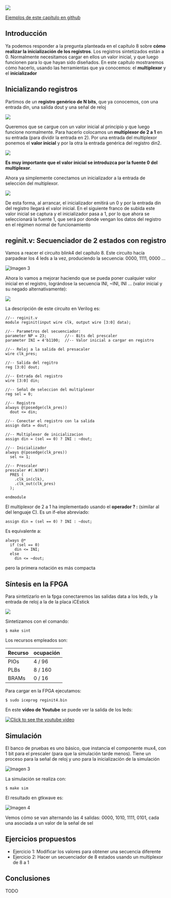 ![](https://github.com/Obijuan/open-fpga-verilog-tutorial/raw/master/tutorial/T13-reg-init/images/reginit-1.png)

[Ejemplos de este capítulo en github](https://github.com/Obijuan/open-fpga-verilog-tutorial/tree/master/tutorial/T13-reg-init)

## Introducción
Ya podemos responder a la pregunta planteada en el capítulo 8 sobre **cómo realizar la inicialización de los registros**. Los registros sintetizados están a 0. Normalmente necesitamos cargar en ellos un valor inicial, y que luego funcionen para lo que hayan sido diseñados. En este capítulo mostraremos cómo hacerlo, usando las herramientas que ya conocemos: el **multiplexor** y el **inicializador**

## Inicializando registros

Partimos de un **registro genérico de N bits**, que ya conocemos, con una entrada din, una salida dout y una señal de reloj

![](https://github.com/Obijuan/open-fpga-verilog-tutorial/raw/master/tutorial/T13-reg-init/images/reginit-2.png)

Queremos que se cargue con un valor inicial al principio y que luego funcione normalmente. Para hacerlo colocamos un **multiplexor de 2 a 1** en su entrada (para dividir la entrada en 2). Por una entrada del multiplexor ponemos el **valor inicial** y por la otra la entrada genérica del registro din2.

![](https://github.com/Obijuan/open-fpga-verilog-tutorial/raw/master/tutorial/T13-reg-init/images/reginit-3.png)

**Es muy importante que el valor inicial se introduzca por la fuente 0 del multiplexor**.

Ahora ya simplemente conectamos un inicializador a la entrada de selección del multiplexor.

![](https://github.com/Obijuan/open-fpga-verilog-tutorial/raw/master/tutorial/T13-reg-init/images/reginit-4.png)

 De esta forma, al arrancar, el inicializador emitirá un 0 y por la entrada din del registro llegará el valor inicial. En el siguiente franco de subida este valor inicial se captura y el inicializador pasa a 1, por lo que ahora se seleccionará la fuente 1, que será por donde vengan los datos del registro en el régimen normal de funcionamiento

## reginit.v: Secuenciador de 2 estados con registro

Vamos a reacer el circuito blink4 del capítulo 8. Este circuito hacía parpadear los 4 leds a la vez, produciendo la secuencia: 0000, 1111, 0000 ...

![Imagen 3](https://github.com/Obijuan/open-fpga-verilog-tutorial/raw/master/tutorial/T08-register/images/blink4-3.png)

Ahora lo vamos a mejorar haciendo que se pueda poner cualquier valor inicial en el registro, lográndose la secuencia INI, ~INI, INI ... (valor inicial y su negado alternativamente):

![](https://github.com/Obijuan/open-fpga-verilog-tutorial/raw/master/tutorial/T13-reg-init/images/reginit-5.png)

La descripción de este circuito en Verilog es:

    //-- reginit.v
    module reginit(input wire clk, output wire [3:0] data);
    
    //-- Parametros del secuenciador:
    parameter NP = 23;        //-- Bits del prescaler
    parameter INI = 4'b1100;  //-- Valor inicial a cargar en registro
    
    //-- Reloj a la salida del presacaler
    wire clk_pres;
    
    //-- Salida del regitro
    reg [3:0] dout;
    
    //-- Entrada del registro
    wire [3:0] din;
    
    //-- Señal de seleccion del multiplexor
    reg sel = 0;
    
    //-- Registro
    always @(posedge(clk_pres))
      dout <= din;
    
    //-- Conectar el registro con la salida
    assign data = dout;
    
    //-- Multiplexor de inicializacion
    assign din = (sel == 0) ? INI : ~dout;
    
    //-- Inicializador
    always @(posedge(clk_pres))
      sel <= 1;
    
    //-- Prescaler
    prescaler #(.N(NP))
      PRES (
        .clk_in(clk),
        .clk_out(clk_pres)
      );
    
    endmodule

El multiplexor de 2 a 1 ha implementado usando el **operador ? :** (similar al del lenguaje C). Es un if-else abreviado:

    assign din = (sel == 0) ? INI : ~dout;

Es equivalente a:

    always @*
      if (sel == 0)
        din <= INI;
      else
        din <= ~dout;
    
pero la primera notación es más compacta

## Síntesis en la FPGA

Para sintetizarlo en la fpga conectaremos las salidas data a los leds, y la entrada de reloj a la de la placa iCEstick

![](https://github.com/Obijuan/open-fpga-verilog-tutorial/raw/master/tutorial/T13-reg-init/images/reginit-1.png)

Sintetizamos con el comando:

    $ make sint

Los recursos empleados son:

| Recurso  | ocupación
|----------|-----------
|PIOs      | 4 / 96
|PLBs      | 8 / 160
|BRAMs     | 0 / 16

Para cargar en la FPGA ejecutamos:

    $ sudo iceprog reginit4.bin

En este **vídeo de Youtube** se puede ver la salida de los leds:

[![Click to see the youtube video](http://img.youtube.com/vi//0.jpg)](https://www.youtube.com/watch?v=)

## Simulación
El banco de pruebas es uno básico, que instancia el componente mux4, con 1 bit para el prescaler (para que la simulación tarde menos). Tiene un proceso para la señal de reloj y uno para la inicialización de la simulación

![Imagen 3](https://github.com/Obijuan/open-fpga-verilog-tutorial/raw/master/tutorial/T12-mux-4-1/images/mux4-5.png)

La simulación se realiza con:

    $ make sim

El resultado en gtkwave es:

![Imagen 4](https://github.com/Obijuan/open-fpga-verilog-tutorial/raw/master/tutorial/T12-mux-4-1/images/T12-mux4-sim-1.png)

Vemos cómo se van alternando las 4 salidas: 0000, 1010, 1111, 0101, cada una asociada a un valor de la señal de sel

## Ejercicios propuestos
* Ejercicio 1: Modificar los valores para obtener una secuencia diferente
* Ejercicio 2: Hacer un secuenciador de 8 estados usando un multiplexor de 8 a 1

## Conclusiones
TODO


